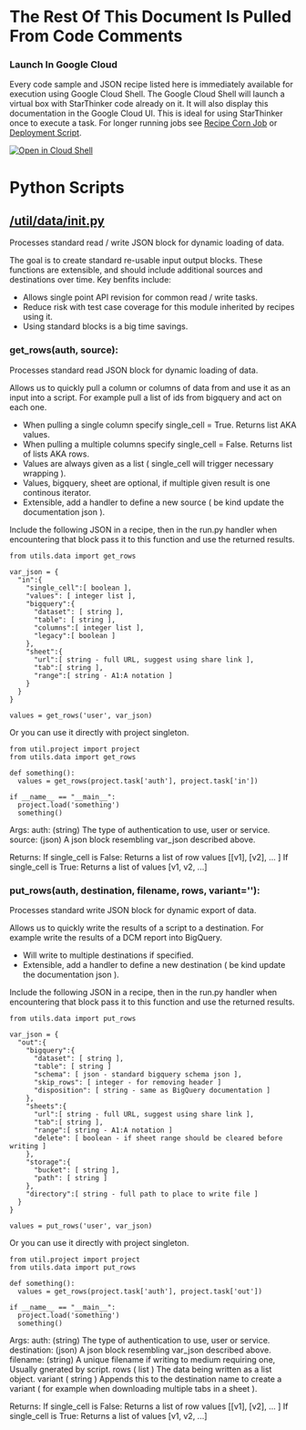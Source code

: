 # The Rest Of This Document Is Pulled From Code Comments

### Launch In Google Cloud

Every code sample and JSON recipe listed here is immediately available for execution using Google Cloud Shell.  The Google Cloud Shell will launch a virtual box with StarThinker code already on it.  It will also display this documentation in the Google Cloud UI.  This is ideal for using StarThinker once to execute a task.  For longer running jobs see [Recipe Corn Job](/cron/README.md) or [Deployment Script](/deploy/README.md).

[![Open in Cloud Shell](http://gstatic.com/cloudssh/images/open-btn.svg)](https://console.cloud.google.com/cloudshell/editor?cloudshell_git_repo=https%3A%2F%2Fgithub.com%2Fgoogle%2Fstarthinker&cloudshell_print=LAUNCH_RECIPE.txt&cloudshell_tutorial=util%2Fdata%2FREADME.md)


# Python Scripts


## [/util/data/__init__.py](/util/data/__init__.py)

Processes standard read / write JSON block for dynamic loading of data.

The goal is to create standard re-usable input output blocks.  These functions
are extensible, and should include additional sources and destinations over time.
Key benfits include:

  - Allows single point API revision for common read / write tasks.
  - Reduce risk with test case coverage for this module inherited by recipes using it.
  - Using standard blocks is a big time savings.




### get_rows(auth, source):


  Processes standard read JSON block for dynamic loading of data.
  
  Allows us to quickly pull a column or columns of data from and use it as an input 
  into a script. For example pull a list of ids from bigquery and act on each one.

  - When pulling a single column specify single_cell = True. Returns list AKA values. 
  - When pulling a multiple columns specify single_cell = False. Returns list of lists AKA rows.
  - Values are always given as a list ( single_cell will trigger necessary wrapping ).
  - Values, bigquery, sheet are optional, if multiple given result is one continous iterator.
  - Extensible, add a handler to define a new source ( be kind update the documentation json ).

  Include the following JSON in a recipe, then in the run.py handler when
  encountering that block pass it to this function and use the returned results.
  
    from utils.data import get_rows
  
    var_json = {
      "in":{
        "single_cell":[ boolean ],
        "values": [ integer list ],
        "bigquery":{
          "dataset": [ string ],
          "table": [ string ],
          "columns":[ integer list ],
          "legacy":[ boolean ]
        },
        "sheet":{
          "url":[ string - full URL, suggest using share link ],
          "tab":[ string ],
          "range":[ string - A1:A notation ]
        }
      } 
    } 
  
    values = get_rows('user', var_json)
  
  Or you can use it directly with project singleton.
  
    from util.project import project
    from utils.data import get_rows
  
    def something():
      values = get_rows(project.task['auth'], project.task['in'])
  
    if __name__ == "__main__":
      project.load('something')
      something()
  
  Args:
    auth: (string) The type of authentication to use, user or service.
    source: (json) A json block resembling var_json described above.

  Returns:
    If single_cell is False: Returns a list of row values [[v1], [v2], ... ]
    If single_cell is True: Returns a list of values [v1, v2, ...]



### put_rows(auth, destination, filename, rows, variant=''):


  Processes standard write JSON block for dynamic export of data.
  
  Allows us to quickly write the results of a script to a destination.  For example
  write the results of a DCM report into BigQuery.

  - Will write to multiple destinations if specified.
  - Extensible, add a handler to define a new destination ( be kind update the documentation json ).

  Include the following JSON in a recipe, then in the run.py handler when
  encountering that block pass it to this function and use the returned results.
  
    from utils.data import put_rows
  
    var_json = {
      "out":{
        "bigquery":{
          "dataset": [ string ],
          "table": [ string ]
          "schema": [ json - standard bigquery schema json ],
          "skip_rows": [ integer - for removing header ]
          "disposition": [ string - same as BigQuery documentation ]
        },
        "sheets":{
          "url":[ string - full URL, suggest using share link ],
          "tab":[ string ],
          "range":[ string - A1:A notation ]
          "delete": [ boolean - if sheet range should be cleared before writing ]
        },
        "storage":{
          "bucket": [ string ],
          "path": [ string ]
        },
        "directory":[ string - full path to place to write file ]
      } 
    } 
  
    values = put_rows('user', var_json)
  
  Or you can use it directly with project singleton.
  
    from util.project import project
    from utils.data import put_rows
  
    def something():
      values = get_rows(project.task['auth'], project.task['out'])
  
    if __name__ == "__main__":
      project.load('something')
      something()
  
  Args:
    auth: (string) The type of authentication to use, user or service.
    destination: (json) A json block resembling var_json described above.
    filename: (string) A unique filename if writing to medium requiring one, Usually gnerated by script.
    rows ( list ) The data being written as a list object.
    variant ( string ) Appends this to the destination name to create a variant ( for example when downloading multiple tabs in a sheet ).

  Returns:
    If single_cell is False: Returns a list of row values [[v1], [v2], ... ]
    If single_cell is True: Returns a list of values [v1, v2, ...]


